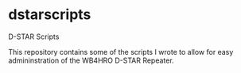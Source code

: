 # dstarscripts
D-STAR Scripts

This repository contains some of the scripts I wrote to allow for easy admininstration of the WB4HRO D-STAR Repeater.
